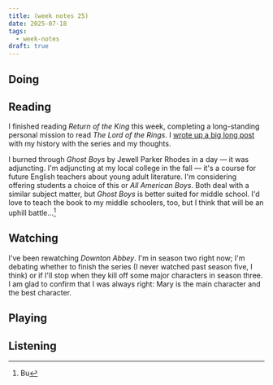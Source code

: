 ```yaml
---
title: (week notes 25)
date: 2025-07-18
tags:
  - week-notes
draft: true
---
```

## Doing

## Reading
I finished reading *Return of the King* this week, completing a long-standing personal mission to read *The Lord of the Rings*. I [wrote up a big long post](https://git.32bit.cafe/cassie/cassiedotink.git) with my history with the series and my thoughts.

I burned through *Ghost Boys* by Jewell Parker Rhodes in a day — it was adjuncting. I'm adjuncting at my local college in the fall — it's a course for future English teachers about young adult literature. I'm considering offering students a choice of this or *All American Boys*. Both deal with a similar subject matter, but *Ghost Boys* is better suited for middle school. I'd love to teach the book to my middle schoolers, too, but I think that will be an uphill battle...[^1]

## Watching

I've been rewatching *Downton Abbey*. I'm in season two right now; I'm debating whether to finish the series (I never watched past season five, I think) or if I'll stop when they kill off some major characters in season three. I am glad to confirm that I was always right: Mary is the main character and the best character.
## Playing

## Listening

[^1]: Bu